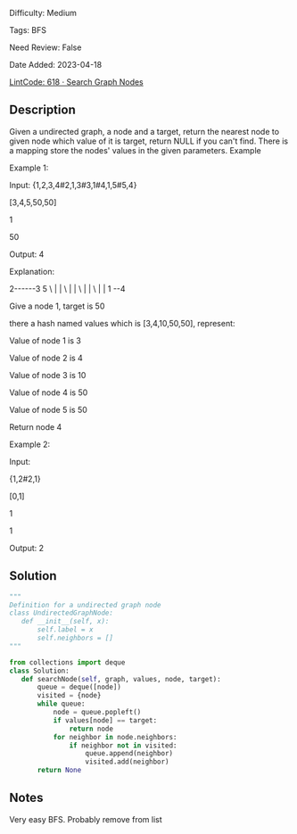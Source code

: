 Difficulty: Medium

Tags: BFS

Need Review: False

Date Added: 2023-04-18

[LintCode: 618 · Search Graph Nodes](https://www.lintcode.com/problem/618)

## Description 

Given a undirected graph, a node and a target, return the nearest node to given node which value of it is target, return NULL if you can't find.
There is a mapping store the nodes' values in the given parameters.
Example

Example 1:

Input:
{1,2,3,4#2,1,3#3,1#4,1,5#5,4}

[3,4,5,50,50]

1

50

Output: 4

Explanation:

2------3  5
 \     |  | 
  \    |  |
   \   |  |
    \  |  |
      1 --4

Give a node 1, target is 50

there a hash named values which is [3,4,10,50,50], represent:

Value of node 1 is 3

Value of node 2 is 4

Value of node 3 is 10

Value of node 4 is 50

Value of node 5 is 50

Return node 4

Example 2:

Input:

{1,2#2,1}

[0,1]

1

1

Output:
2
 

## Solution 
 ```python 
"""
Definition for a undirected graph node
class UndirectedGraphNode:
    def __init__(self, x):
        self.label = x
        self.neighbors = []
"""

from collections import deque
class Solution:
    def searchNode(self, graph, values, node, target):
        queue = deque([node])
        visited = {node}
        while queue:
            node = queue.popleft()
            if values[node] == target:
                return node
            for neighbor in node.neighbors:
                if neighbor not in visited:
                    queue.append(neighbor)
                    visited.add(neighbor)
        return None

 ``` 
## Notes
Very easy BFS. Probably remove from list
